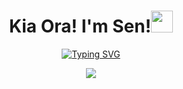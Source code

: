 <h1 align="center"><b>Kia Ora! I'm Sen!</b><img src="https://media.giphy.com/media/hvRJCLFzcasrR4ia7z/giphy.gif" width="35"></h1>
<p align="center">
  <a href="https://git.io/typing-svg"><img src="https://readme-typing-svg.demolab.com?font=Fira+Code&pause=1000&width=435&lines=Self+taught+JavaScript+Developer;Font+%2F+Back+end+Server+Developer;Front+%2F+Back+end+Web+Developer+" alt="Typing SVG" /></a>
</p>

<p align="center">
  <img src="https://streak-stats.demolab.com?user=senkonz&theme=tokyonight_duo&border_radius=5">
</p>

